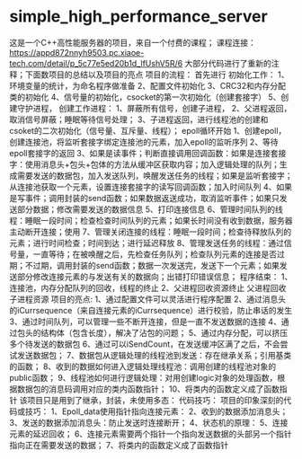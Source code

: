 # simple_high_performance_server
这是一个C++高性能服务器的项目，来自一个付费的课程；
课程连接：https://appd872nnyh9503.pc.xiaoe-tech.com/detail/p_5c77e5ed20b1d_lfUshV5R/6
大部分代码进行了重新的注释；下面数项目的总结以及项目的亮点
项目的流程：
首先进行
初始化工作：
1、环境变量的统计，为命名程序做准备
2、配置文件初始化
3、CRC32和内存分配类的初始化
4、信号量的初始化，csocket的第一次初始化（创建套接字）
5、创建守护进程，
创建工作进程：
1、屏蔽所有信号，创建子进程，
2、父进程返回，取消信号屏蔽；睡眠等待信号处理；
3、子进程返回，进行线程池的创建和csoket的二次初始化（信号量、互斥量、线程）；
epoll循环开始
1、创建epoll，创建连接池，将监听套接字绑定连接池的元素，加入epoll的监听序列
2、等待epoll套接字的返回
3、如果是读事件；判断直接调用回调函数：如果是连接套接字：使用消息头+包头+包体的方法从缓冲区获取内容；加入逻辑处理的队列；生成需要发送的数据包，加入发送队列，唤醒发送任务的线程；如果是监听套接字；从连接池获取一个元素，设置连接套接字的读写回调函数；加入时间队列
4、如果是写事件；调用封装的send函数；如果数据返送成功，取消监听事件；如果只发送部分数据；修改需要发送的数据信息
5、打印连接信息
6、管理时间队列的线程：睡眠一段时间；检查检查时间队列的元素；如果长时间没有收到数据，服务器主动断开连接；使用
7、管理关闭连接的线程：睡眠一段时间；检查待释放队列的元素；进行时间检查；时间到达；进行延迟释放
8、管理发送任务的线程：通过信号量，一直等待；在被唤醒之后，先检查任务队列；检查队列元素的连接是否过期；不过期，调用封装的send函数；数据一次发送完，发送下一个元素；如果发送部分修改连接元素的与发送有关的数据向；出错打印错误信息；
程序结束：
1、连接池，内存分配队列的回收，线程的终止
2、父进程回收资源终止
父进程回收子进程资源
项目的亮点:
1、通过配置文件可以灵活进行程序配置
2、通过消息头的iCurrsequence（来自连接元素的iCurrsequence）进行校验，防止串话的发生
3、通过时间队列，可以管理一些不断开连接，但是一直不发送数据的连接
4、通过包头的结构体（包含长度），解决了沾包的问题；
5、通过内存分配，可以挤压多个待发送的数据包
6、通过可以iSendCount，在发送缓冲区满了之后，不会尝试发送数据包；
7、数据包从逻辑处理的线程池到发送：存在继承关系；引用基类的函数；
8、收到的数据如何进入逻辑处理线程池：调用创建的线程池对象的public函数；
9、线程池如何进行逻辑处理：对用创建logic对象的处理函数，根据数据包的消息码调用对应的类内函数指针；
10、将类内的函数定义成了函数指针
该项目只是用到了继承，封装，未使用多态：
代码技巧：
项目的印象深刻的代码或技巧：
1、Epoll_data使用指针指向连接元素：
2、收到的数据添加消息头；
3、发送的数据添加消息头：防止发送时连接断开；
4、状态机的原理：
5、连接元素的延迟回收；
6、连接元素需要两个指针一个指向发送数据的头部另一个指针指向正在需要发送的数据；
7、将类内的函数定义成了函数指针
